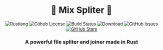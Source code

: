<div align="center">
<h1>🌟 Mix Spliter 🌟</h1>
  
[![Rustlang](https://img.shields.io/static/v1?label=Made%20with&message=Rust&logo=rust&labelColor=e82833&color=b11522)](https://www.rust-lang.org)
[![Github License](https://img.shields.io/github/license/Nekiplay/MixSplitter?logo=mdBook)](https://github.com/Nekiplay/MixSplitter/blob/main/LICENSE)
[![Build Status](https://github.com/Nekiplay/MixSplitter/actions/workflows/dev_build.yml/badge.svg)](https://github.com/Nekiplay/MixSplitter/actions)
[![Download](https://img.shields.io/github/downloads/Nekiplay/MixSplitter/total)](https://github.com/Nekiplay/MixSplitter/releases)
[![GitHub Issues](https://img.shields.io/github/issues/Nekiplay/MixSplitter)](https://github.com/Nekiplay/MixSplitter/issues)
[![GitHub Stars](https://img.shields.io/github/stars/Nekiplay/MixSplitter?style=social)](https://github.com/Nekiplay/MixSplitter/stargazers)

### A powerful file spliter and joiner made in Rust

</div>

